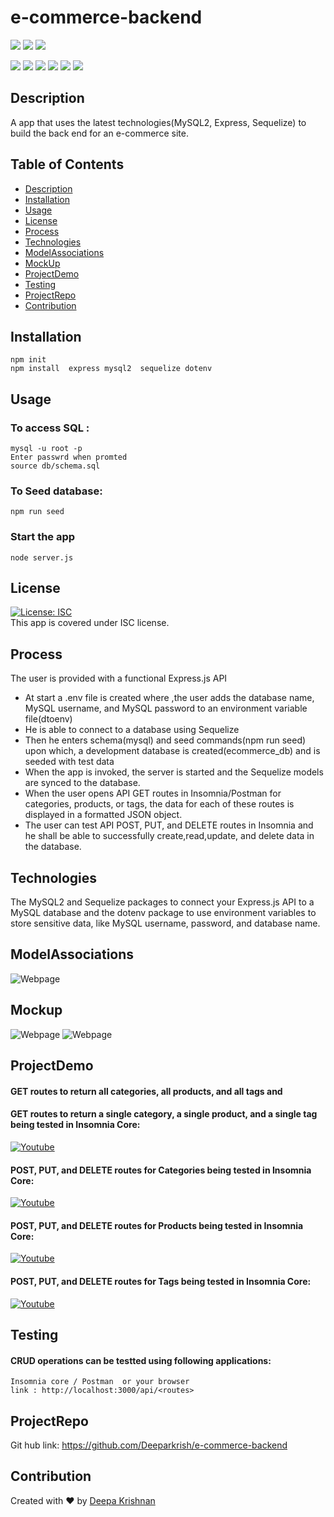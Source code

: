 
# e-commerce-backend

  <p align="left">
    <img src="https://img.shields.io/github/repo-size/deeparkrish/e-commerce-backend" />
    <img src="https://img.shields.io/github/issues/deeparkrish/e-commerce-backend" />
    <img src="https://img.shields.io/github/last-commit/deeparkrish/e-commerce-backend" >       
  </p>
  <p align="left"> 
     <img src="https://img.shields.io/github/languages/top/deeparkrish/e-commerce-backend"/>
    <img src="https://img.shields.io/badge/MYSQL2-yellow" />
    <img src="https://img.shields.io/badge/Sequelize-blue"  />
    <img src="https://img.shields.io/badge/-node.js-green" />
    <img src="https://img.shields.io/badge/-express-red" >
    <img src="https://img.shields.io/badge/-dtoenv-lightgrey" />
</p>

 ## Description
  A app that uses the latest technologies(MySQL2, Express, Sequelize) to build the back end for an e-commerce site.
  
 
  ## Table of Contents 
  * [Description](#description)
  * [Installation](#installation)
  * [Usage](#usage)
  * [License](#license)
  * [Process](#process)
  * [Technologies](#technologies)
  * [ModelAssociations](#modelassociations)
  * [MockUp](#mockup)
  * [ProjectDemo](#projectdemo)
  * [Testing](#testing)
  * [ProjectRepo](#projectrepo)
  * [Contribution](#contribution)
  
  
  ##  Installation
    npm init
    npm install  express mysql2  sequelize dotenv

  ##  Usage
  ### To access SQL :   
    mysql -u root -p
    Enter passwrd when promted
    source db/schema.sql
  ### To Seed database:
    npm run seed
  ### Start the app
    node server.js

  ## License 
  [![License: ISC](https://img.shields.io/badge/License-ISC-blue.svg)](https://opensource.org/licenses/ISC)<br />
  This app is covered under ISC license.
  
   ## Process
  The user is provided with a functional Express.js API
  * At start a .env file is created where ,the user adds the database name, MySQL username, and MySQL password to an environment    variable file(dtoenv)
  * He is able to connect to a database using Sequelize
  * Then he enters schema(mysql) and seed commands(npm run seed) upon which,
    a development database is created(ecommerce_db) and is seeded with test data
  * When the app is invoked, the server is started and the Sequelize models are synced to the database.
  * When the user opens API GET routes in Insomnia/Postman for categories, products, or tags, 
    the data for each of these routes is displayed in a formatted JSON object.
  * The user can test API POST, PUT, and DELETE routes in Insomnia and he shall be able to successfully create,read,update, 
    and delete data in the database.
    
  ## Technologies
   The MySQL2  and Sequelize packages to connect your Express.js API to a MySQL database and the dotenv package to use              environment variables to store sensitive data, like MySQL username, password, and database name.


  ## ModelAssociations
  ![Webpage](https://github.com/Deeparkrish/e-commerce-backend/blob/master/src/IMG_6043.jpeg)

  
  
  
  ##  Mockup
   ![Webpage](https://github.com/Deeparkrish/e-commerce-backend/blob/master/src/Models.png)
   ![Webpage](https://github.com/Deeparkrish/e-commerce-backend/blob/master/src/model%20-association.png)


  
  ##  ProjectDemo
  ####  GET routes to return all categories, all products, and all tags  and 
  #### GET routes to return a single category, a single product, and a single tag being tested in Insomnia Core:
  [![Youtube](https://img.youtube.com/vi/0iltgLj2zmY/0.jpg)](https://www.youtube.com/embed/0iltgLj2zmY)
  
  #### POST, PUT, and DELETE routes for Categories being tested in Insomnia Core:
  [![Youtube](https://img.youtube.com/vi/4hAQZI_moqQ/0.jpg)](https://www.youtube.com/embed/4hAQZI_moqQ)

  #### POST, PUT, and DELETE routes for Products being tested in Insomnia Core:
  [![Youtube](https://img.youtube.com/vi/RLsQgekBpiA/0.jpg)](https://www.youtube.com/embed/RLsQgekBpiA)
  
  #### POST, PUT, and DELETE routes for Tags being tested in Insomnia Core:
  [![Youtube](https://img.youtube.com/vi/4w3Z4ZfXE68/0.jpg)](https://www.youtube.com/embed/4w3Z4ZfXE68)

  ## Testing
  ####  CRUD operations can be testted using following applications:
    Insomnia core / Postman  or your browser 
    link : http://localhost:3000/api/<routes>
  

  ## ProjectRepo 
  Git hub link: https://github.com/Deeparkrish/e-commerce-backend

  ## Contribution
  Created with ❤️ by [Deepa Krishnan](https://github.com/DeeparKrish/README-generator)


